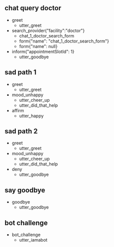 <!-- ## happy path
* greet
    - utter_greet
* search_provider_specialization_location{"specialization":"cardiologist"}
    - doctor_form
    - form{"name": "doctor_form"}
    - form{"name": null}
* inform{"doctor_id": 1}
    - find_doctor_details
    - utter_doctor_details
* thanks
    - utter_goodbye -->

## chat query doctor
* greet
  - utter_greet
* search_provider{"facility":"doctor"}
  - chat_1_doctor_search_form
  - form{"name": "chat_1_doctor_search_form"}
  - form{"name": null}
* inform{"appointmentSlotId": 1}
  - utter_goodbye


## sad path 1
* greet
  - utter_greet
* mood_unhappy
  - utter_cheer_up
  - utter_did_that_help
* affirm
  - utter_happy

## sad path 2
* greet
  - utter_greet
* mood_unhappy
  - utter_cheer_up
  - utter_did_that_help
* deny
  - utter_goodbye

## say goodbye
* goodbye
  - utter_goodbye

## bot challenge
* bot_challenge
  - utter_iamabot
